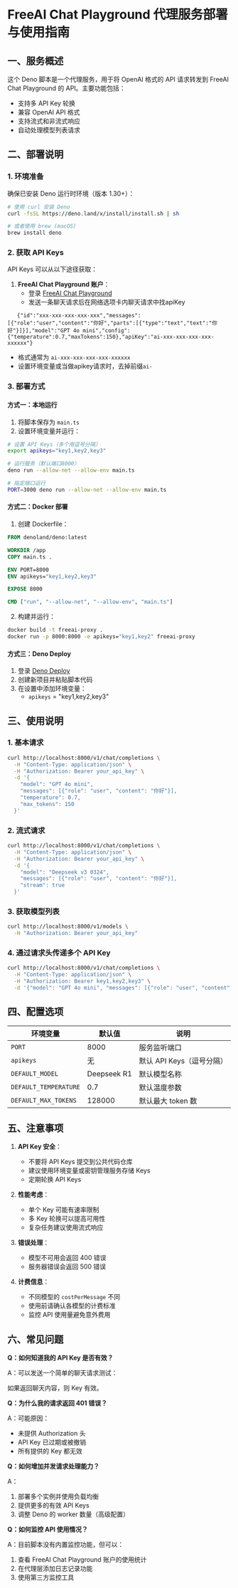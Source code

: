 # FreeAI Chat Playground 代理服务部署与使用指南

## 一、服务概述

这个 Deno 脚本是一个代理服务，用于将 OpenAI 格式的 API 请求转发到 FreeAI Chat Playground 的 API。主要功能包括：

- 支持多 API Key 轮换
- 兼容 OpenAI API 格式
- 支持流式和非流式响应
- 自动处理模型列表请求

## 二、部署说明

### 1. 环境准备

确保已安装 Deno 运行时环境（版本 1.30+）：

```bash
# 使用 curl 安装 Deno
curl -fsSL https://deno.land/x/install/install.sh | sh

# 或者使用 brew (macOS)
brew install deno
```

### 2. 获取 API Keys

API Keys 可以从以下途径获取：

1. **FreeAI Chat Playground 账户**：
   - 登录 [FreeAI Chat Playground](https://freeaichatplayground.com)
   - 发送一条聊天请求后在网络选项卡内聊天请求中找apiKey
```
   {"id":"xxx-xxx-xxx-xxx-xxx","messages":[{"role":"user","content":"你好","parts":[{"type":"text","text":"你好"}]}],"model":"GPT 4o mini","config":{"temperature":0.7,"maxTokens":150},"apiKey":"ai-xxx-xxx-xxx-xxx-xxxxxx"}
```
   - 格式通常为 `ai-xxx-xxx-xxx-xxx-xxxxxx`
   - 设置环境变量或当做apikey请求时，去掉前缀`ai-`

### 3. 部署方式

#### 方式一：本地运行

1. 将脚本保存为 `main.ts`
2. 设置环境变量并运行：

```bash
# 设置 API Keys（多个用逗号分隔）
export apikeys="key1,key2,key3"

# 运行服务（默认端口8000）
deno run --allow-net --allow-env main.ts

# 指定端口运行
PORT=3000 deno run --allow-net --allow-env main.ts
```

#### 方式二：Docker 部署

1. 创建 Dockerfile：

```dockerfile
FROM denoland/deno:latest

WORKDIR /app
COPY main.ts .

ENV PORT=8000
ENV apikeys="key1,key2,key3"

EXPOSE 8000

CMD ["run", "--allow-net", "--allow-env", "main.ts"]
```

2. 构建并运行：

```bash
docker build -t freeai-proxy .
docker run -p 8000:8000 -e apikeys="key1,key2" freeai-proxy
```

#### 方式三：Deno Deploy

1. 登录 [Deno Deploy](https://deno.com/deploy)
2. 创建新项目并粘贴脚本代码
3. 在设置中添加环境变量：
   - `apikeys` = "key1,key2,key3"

## 三、使用说明

### 1. 基本请求

```bash
curl http://localhost:8000/v1/chat/completions \
  -H "Content-Type: application/json" \
  -H "Authorization: Bearer your_api_key" \
  -d '{
    "model": "GPT 4o mini",
    "messages": [{"role": "user", "content": "你好"}],
    "temperature": 0.7,
    "max_tokens": 150
  }'
```

### 2. 流式请求

```bash
curl http://localhost:8000/v1/chat/completions \
  -H "Content-Type: application/json" \
  -H "Authorization: Bearer your_api_key" \
  -d '{
    "model": "Deepseek v3 0324",
    "messages": [{"role": "user", "content": "你好"}],
    "stream": true
  }'
```

### 3. 获取模型列表

```bash
curl http://localhost:8000/v1/models \
  -H "Authorization: Bearer your_api_key"
```

### 4. 通过请求头传递多个 API Key

```bash
curl http://localhost:8000/v1/chat/completions \
  -H "Content-Type: application/json" \
  -H "Authorization: Bearer key1,key2,key3" \
  -d '{"model": "GPT 4o mini", "messages": [{"role": "user", "content": "Hello"}]}'
```

## 四、配置选项

| 环境变量 | 默认值 | 说明 |
|----------|--------|------|
| `PORT` | 8000 | 服务监听端口 |
| `apikeys` | 无 | 默认 API Keys（逗号分隔） |
| `DEFAULT_MODEL` | Deepseek R1 | 默认模型名称 |
| `DEFAULT_TEMPERATURE` | 0.7 | 默认温度参数 |
| `DEFAULT_MAX_TOKENS` | 128000 | 默认最大 token 数 |

## 五、注意事项

1. **API Key 安全**：
   - 不要将 API Keys 提交到公共代码仓库
   - 建议使用环境变量或密钥管理服务存储 Keys
   - 定期轮换 API Keys

2. **性能考虑**：
   - 单个 Key 可能有速率限制
   - 多 Key 轮换可以提高可用性
   - 复杂任务建议使用流式响应

3. **错误处理**：
   - 模型不可用会返回 400 错误
   - 服务器错误会返回 500 错误

4. **计费信息**：
   - 不同模型的 `costPerMessage` 不同
   - 使用前请确认各模型的计费标准
   - 监控 API 使用量避免意外费用

## 六、常见问题

**Q：如何知道我的 API Key 是否有效？**

A：可以发送一个简单的聊天请求测试：

如果返回聊天内容，则 Key 有效。

**Q：为什么我的请求返回 401 错误？**

A：可能原因：
- 未提供 Authorization 头
- API Key 已过期或被撤销
- 所有提供的 Key 都无效

**Q：如何增加并发请求处理能力？**

A：
1. 部署多个实例并使用负载均衡
2. 提供更多的有效 API Keys
3. 调整 Deno 的 worker 数量（高级配置）

**Q：如何监控 API 使用情况？**

A：目前脚本没有内置监控功能，但可以：
1. 查看 FreeAI Chat Playground 账户的使用统计
2. 在代理层添加日志记录功能
3. 使用第三方监控工具
